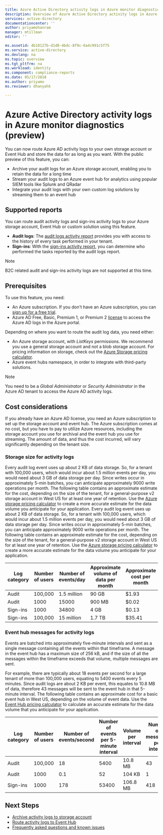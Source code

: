 ```yaml
---
title: Azure Active Directory activity logs in Azure monitor diagnostics (preview) | Microsoft Docs
description: Overview of Azure Active Directory activity logs in Azure monitor diagnostics (preview)
services: active-directory
documentationcenter: ''
author: priyamohanram
manager: mtillman
editor: ''

ms.assetid: 4b18127b-d1d0-4bdc-8f9c-6a4c991c5f75
ms.service: active-directory
ms.devlang: na
ms.topic: overview
ms.tgt_pltfrm: na
ms.workload: identity
ms.component: compliance-reports
ms.date: 05/17/2018
ms.author: priyamo
ms.reviewer: dhanyahk

---
```


# Azure Active Directory activity logs in Azure monitor diagnostics (preview)

You can now route Azure AD activity logs to your own storage account or Event Hub and store the data for as long as you want. With the public preview of this feature, you can:

* Archive your audit logs for an Azure storage account, enabling you to retain the data for a long time
* Stream your audit logs to an Azure event hub for analytics using popular SIEM tools like Splunk and QRadar
* Integrate your audit logs with your own custom log solutions by streaming them to an event hub

## Supported reports

You can route audit activity logs and sign-ins activity logs to your Azure storage account, Event Hub or custom solution using this feature. 

* **Audit logs**: The [audit logs activity report](active-directory-reporting-activity-audit-logs.md) provides you with access to the history of every task performed in your tenant.
* **Sign-ins**: With the [sign-ins activity report](active-directory-reporting-activity-sign-ins.md), you can determine who performed the tasks reported by the audit logs report.

> [!NOTE]
> B2C related audit and sign-ins activity logs are not supported at this time.
>

## Prerequisites

To use this feature, you need:

* An Azure subscription. If you don't have an Azure subscription, you can [sign up for a free trial](https://azure.microsoft.com/free/).
* Azure AD Free, Basic, Premium 1, or Premium 2 [license](https://azure.microsoft.com/pricing/details/active-directory/) to access the Azure AD logs in the Azure portal. 

Depending on where you want to route the audit log data, you need either:

* An Azure storage account, with *ListKeys* permissions. We recommend you use a general storage account and not a blob storage account. For pricing information on storage, check out the [Azure Storage pricing calculator](https://azure.microsoft.com/pricing/calculator/?service=storage). 
* Azure event hubs namespace, in order to integrate with third-party solutions.

> [!NOTE]
> You need to be a *Global Administrator* or *Security Administrator* in the Azure AD tenant to access the Azure AD activity logs.
>

## Cost considerations

If you already have an Azure AD license, you need an Azure subscription to set up the storage account and event hub. The Azure subscription comes at no cost, but you have to pay to utilize Azure resources, including the storage account you use for archival and the event hub you use for streaming. The amount of data, and thus the cost incurred, will vary significantly depending on the tenant size. 

### Storage size for activity logs

Every audit log event uses up about 2 KB of data storage. So, for a tenant with 100,000 users, which would incur about 1.5 million events per day, you would need about 3 GB of data storage per day. Since writes occur in approximately 5-min batches, you can anticipate approximately 9000 write operations per month. The following table contains an approximate estimate for the cost, depending on the size of the tenant, for a general-purpose v2 storage account in West US for at least one year of retention. Use the [Azure storage pricing calculator](https://azure.microsoft.com/pricing/details/storage/blobs/) to create a more accurate estimate for the data volume you anticipate for your application. 
Every audit log event uses up about 2 KB of data storage. So, for a tenant with 100,000 users, which would incur about 1.5 million events per day, you would need about 3 GB of data storage per day. Since writes occur in approximately 5-min batches, you can anticipate approximately 9000 write operations per month. The following table contains an approximate estimate for the cost, depending on the size of the tenant, for a general-purpose v2 storage account in West US for at least one year of retention. Use the [Azure storage pricing calculator](https://azure.microsoft.com/pricing/details/storage/blobs/) to create a more accurate estimate for the data volume you anticipate for your application. 

| Log category | Number of users | Number of events/day | Approximate volume of data per month | Approximate cost per month | Approximate cost per year |
|--------------|-----------------|----------------------|--------------------------------------|----------------------------|---------------------------|
| Audit | 100,000 | 1.5 million | 90 GB | $1.93 | $23.12 |
| Audit | 1000 | 15000 | 900 MB | $0.02 | $0.24 |
| Sign-ins | 1000 | 34800 | 4 GB | $0.13 | $1.56 |
| Sign-ins | 100,000 | 15 million | 1.7 TB | $35.41 | $424.92 | 


### Event hub messages for activity logs

Events are batched into approximately five-minute intervals and sent as a single message containing all the events within that timeframe. A message in the event hub has a maximum size of 256 kB, and if the size of all the messages within the timeframe exceeds that volume, multiple messages are sent. 

For example, there are typically about 18 events per second for a large tenant of more than 100,000 users, equating to 5400 events every 5 minutes. Since audit logs are about 2 KB per event, this equates to 10.8 MB of data, therefore 43 messages will be sent to the event hub in that 5-minute interval. The following table contains an approximate cost for a basic event hub in West US, depending on the volume of event data. Use the [Event Hub pricing calculator](https://azure.microsoft.com/pricing/details/event-hubs/) to calculate an accurate estimate for the data volume that you anticipate for your application.

| Log category | Number of users | Number of events/second | Number of events per 5-minute interval | Volume per interval | Number of messages per interval | Number of messages per month | Approximate cost per month |
|--------------|-----------------|-------------------------|----------------------------------------|---------------------|---------------------------------|------------------------------|----------------------------|
| Audit | 100,000 | 18 | 5400 | 10.8 MB | 43 | 371,520 | $10.83 |
| Audit | 1000 | 0.1 | 52 | 104 KB | 1 | 8640 | $10.8 |
| Sign-ins | 1000 | 178 | 53400 | 106.8 MB | 418 | 3,611,520 | $11.06 |  


## Next Steps

* [Archive activity logs to storage account](active-directory-reporting-azure-monitor-diagnostics-azure-storage-account.md)
* [Route activity logs to Event Hub](active-directory-reporting-azure-monitor-diagnostics-azure-event-hub.md)
* [Frequently asked questions and known issues](active-directory-reporting-faq.md#frequently-asked-questions-about-azure-active-directory-logs-in-azure-monitor-diagnostics)
